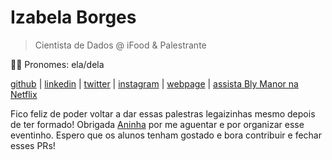 # Izabela Borges

> Cientista de Dados @ iFood & Palestrante

🏳️‍🌈  Pronomes: ela/dela

[github](https://github.com/izabelacborges) | [linkedin](https://www.linkedin.com/in/izabelacborges/) | [twitter](https://twitter.com/belacb_) | [instagram](https://instagram.com/belacb_) | [webpage](http://izabelacborges.github.io/) | [assista Bly Manor na Netflix](https://www.netflix.com/pt/title/81237854)

Fico feliz de poder voltar a dar essas palestras legaizinhas mesmo depois de ter formado! Obrigada [Aninha](https://github.com/aninhadis) por me aguentar e por organizar esse eventinho. Espero que os alunos tenham gostado e bora contribuir e fechar esses PRs!